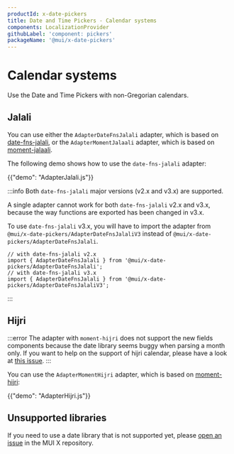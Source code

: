 ```yaml
---
productId: x-date-pickers
title: Date and Time Pickers - Calendar systems
components: LocalizationProvider
githubLabel: 'component: pickers'
packageName: '@mui/x-date-pickers'
---
```


# Calendar systems

<p class="description">Use the Date and Time Pickers with non-Gregorian calendars.</p>

## Jalali

You can use either the `AdapterDateFnsJalali` adapter, which is based on [date-fns-jalali](https://www.npmjs.com/package/date-fns-jalali),
or the `AdapterMomentJalaali` adapter, which is based on [moment-jalaali](https://www.npmjs.com/package/moment-jalaali).

The following demo shows how to use the `date-fns-jalali` adapter:

{{"demo": "AdapterJalali.js"}}

:::info
Both `date-fns-jalali` major versions (v2.x and v3.x) are supported.

A single adapter cannot work for both `date-fns-jalali` v2.x and v3.x, because the way functions are exported has been changed in v3.x.

To use `date-fns-jalali` v3.x, you will have to import the adapter from `@mui/x-date-pickers/AdapterDateFnsJalaliV3` instead of `@mui/x-date-pickers/AdapterDateFnsJalali`.

```tsx
// with date-fns-jalali v2.x
import { AdapterDateFnsJalali } from '@mui/x-date-pickers/AdapterDateFnsJalali';
// with date-fns-jalali v3.x
import { AdapterDateFnsJalali } from '@mui/x-date-pickers/AdapterDateFnsJalaliV3';
```

:::

## Hijri

:::error
The adapter with `moment-hijri` does not support the new fields components because the date library seems buggy when parsing a month only.
If you want to help on the support of hijri calendar, please have a look at [this issue](https://github.com/xsoh/moment-hijri/issues/83).
:::

You can use the `AdapterMomentHijri` adapter, which is based on [moment-hijri](https://www.npmjs.com/package/moment-hijri):

{{"demo": "AdapterHijri.js"}}

## Unsupported libraries

If you need to use a date library that is not supported yet, please [open an issue](https://github.com/mui/mui-x/issues/new/choose) in the MUI X repository.
